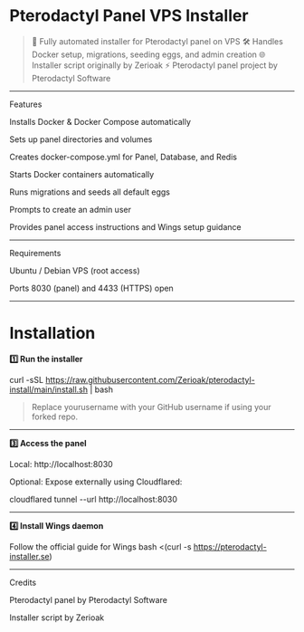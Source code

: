 # Pterodactyl Panel VPS Installer

> 🚀 Fully automated installer for Pterodactyl panel on VPS
🛠️ Handles Docker setup, migrations, seeding eggs, and admin creation
🌐 Installer script originally by Zerioak
⚡ Pterodactyl panel project by Pterodactyl Software




---

Features

Installs Docker & Docker Compose automatically

Sets up panel directories and volumes

Creates docker-compose.yml for Panel, Database, and Redis

Starts Docker containers automatically

Runs migrations and seeds all default eggs

Prompts to create an admin user

Provides panel access instructions and Wings setup guidance



---

Requirements

Ubuntu / Debian VPS (root access)

Ports 8030 (panel) and 4433 (HTTPS) open



---

# Installation

**1️⃣ Run the installer**

curl -sSL https://raw.githubusercontent.com/Zerioak/pterodactyl-install/main/install.sh | bash

> Replace yourusername with your GitHub username if using your forked repo.


---

**3️⃣ Access the panel**

Local: http://localhost:8030

Optional: Expose externally using Cloudflared:


cloudflared tunnel --url http://localhost:8030


---

**4️⃣ Install Wings daemon**

Follow the official guide for Wings 
bash <(curl -s https://pterodactyl-installer.se)



---

Credits

Pterodactyl panel by Pterodactyl Software

Installer script by Zerioak
